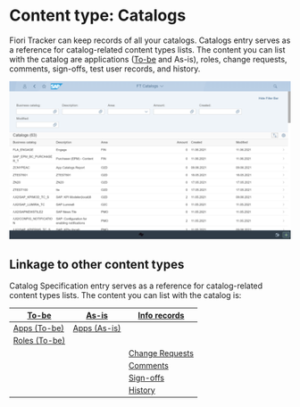 # Content type: Catalogs

Fiori Tracker can keep records of all your catalogs. Catalogs entry serves as a reference for catalog-related content types lists. The content you can list with the catalog are applications ([To-be](../../specification-records.md) and As-is), roles, change requests, comments, sign-offs, test user records, and history.

[![](res/cat-list.png)](res/cat-list.png)
## Linkage to other content types
 
 Catalog Specification entry serves as a reference for catalog-related content types lists. The content you can list with the catalog is:

| [To-be](../../specification-records.md) | [As-is](../../as-is.md) | [Info records](../../info-records.md)|
|-|-|-|
|[Apps (To-be)](cat-apps-tobe.md)|[Apps (As-is)](cat-apps-asis.md)| | 
|[Roles (To-be)](cat-roles-tobe.md)| | |
| | |[Change Requests](cat-change-req.md)|
| | |[Comments](cat-comm.md)|
| | |[Sign-offs](cat-sign-offs.md)|
| | |[History](cat-hist.md)|
